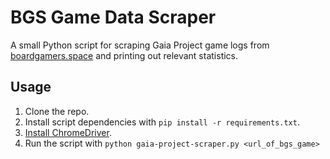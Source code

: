 # BGS Game Data Scraper

A small Python script for scraping Gaia Project game logs from [boardgamers.space](https://boardgamers.space) and printing out relevant statistics.

## Usage

1. Clone the repo.
2. Install script dependencies with `pip install -r requirements.txt`.
3. [Install ChromeDriver](https://chromedriver.chromium.org/getting-started).
4. Run the script with `python gaia-project-scraper.py <url_of_bgs_game>`
